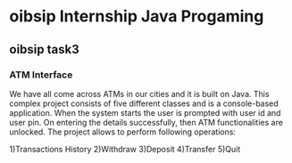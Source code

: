 #   oibsip Internship Java Progaming
##  oibsip task3
### ATM Interface
We have all come across ATMs in our cities and it is built on Java. This complex project consists of
five different classes and is a console-based application. When the system starts the user is
prompted with user id and user pin. On entering the details successfully, then ATM functionalities
are unlocked. The project allows to perform following operations:

1)Transactions History
2)Withdraw
3)Deposit
4)Transfer
5)Quit
